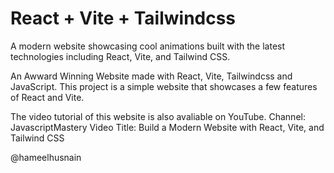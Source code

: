 # React + Vite + Tailwindcss

A modern website showcasing cool animations built with the latest technologies including React, Vite, and Tailwind CSS.


An Awward Winning Website made with React, Vite, Tailwindcss and JavaScript. 
This project is a simple website that showcases a few features of React and Vite.

The video  tutorial of this website is also avaliable on YouTube. 
Channel: JavascriptMastery
Video Title: Build a Modern Website with React, Vite, and Tailwind CSS

@hameelhusnain 


